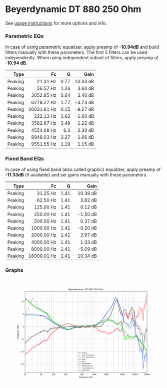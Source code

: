 # Beyerdynamic DT 880 250 Ohm
See [usage instructions](https://github.com/jaakkopasanen/AutoEq#usage) for more options and info.

### Parametric EQs
In case of using parametric equalizer, apply preamp of **-10.94dB** and build filters manually
with these parameters. The first 5 filters can be used independently.
When using independent subset of filters, apply preamp of **-10.94 dB**.

| Type    | Fc          |    Q | Gain     |
|--------:|------------:|-----:|---------:|
| Peaking | 21.31 Hz    | 0.77 | 10.33 dB |
| Peaking | 56.57 Hz    | 1.26 | 3.60 dB  |
| Peaking | 3052.85 Hz  | 0.64 | 3.40 dB  |
| Peaking | 6278.27 Hz  | 1.77 | -4.73 dB |
| Peaking | 20031.61 Hz | 0.15 | -9.27 dB |
| Peaking | 222.13 Hz   | 1.62 | -1.60 dB |
| Peaking | 3582.67 Hz  | 3.48 | -1.22 dB |
| Peaking | 4554.08 Hz  | 6.3  | 2.30 dB  |
| Peaking | 8948.03 Hz  | 3.27 | -1.66 dB |
| Peaking | 9551.55 Hz  | 1.19 | 1.15 dB  |

### Fixed Band EQs
In case of using fixed band (also called graphic) equalizer, apply preamp of **-11.33dB**
(if available) and set gains manually with these parameters.

| Type    | Fc          |    Q | Gain      |
|--------:|------------:|-----:|----------:|
| Peaking | 31.25 Hz    | 1.41 | 10.38 dB  |
| Peaking | 62.50 Hz    | 1.41 | 3.62 dB   |
| Peaking | 125.00 Hz   | 1.41 | 0.12 dB   |
| Peaking | 250.00 Hz   | 1.41 | -1.50 dB  |
| Peaking | 500.00 Hz   | 1.41 | 0.37 dB   |
| Peaking | 1000.00 Hz  | 1.41 | -0.20 dB  |
| Peaking | 2000.00 Hz  | 1.41 | 2.97 dB   |
| Peaking | 4000.00 Hz  | 1.41 | 1.33 dB   |
| Peaking | 8000.00 Hz  | 1.41 | -5.09 dB  |
| Peaking | 16000.01 Hz | 1.41 | -10.34 dB |

### Graphs
![](./Beyerdynamic%20DT%20880%20250%20Ohm.png)